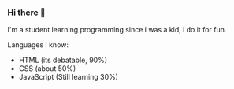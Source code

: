 ### Hi there 👋
I'm a student learning programming since i was a kid, i do it for fun.

Languages i know:
- HTML (its debatable, 90%)
- CSS (about 50%)
- JavaScript (Still learning 30%)
